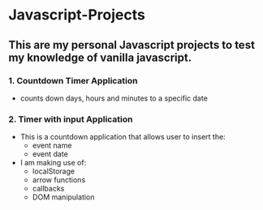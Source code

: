 # Javascript-Projects
## This are my personal Javascript projects to test my knowledge of vanilla javascript.

### 1. Countdown Timer Application
- counts down days, hours and minutes to a specific date
### 2. Timer with input Application
- This is a countdown application that allows user to insert the:
  - event name
  - event date
- I am making use of:
  - localStorage
  - arrow functions
  - callbacks
  - DOM manipulation
